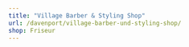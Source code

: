 ```yaml
---
title: "Village Barber & Styling Shop"
url: /davenport/village-barber-und-styling-shop/
shop: Friseur
---
```

